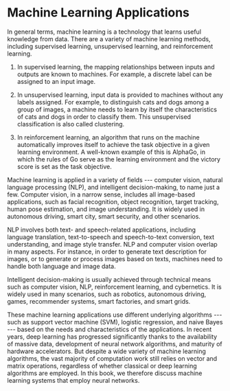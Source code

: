 # Machine Learning Applications

In general terms, machine learning is a technology that learns useful
knowledge from data. There are a variety of machine learning methods,
including supervised learning, unsupervised learning, and reinforcement
learning.

1.  In supervised learning, the mapping relationships between inputs and
    outputs are known to machines. For example, a discrete label can be
    assigned to an input image.

2.  In unsupervised learning, input data is provided to machines without
    any labels assigned. For example, to distinguish cats and dogs among
    a group of images, a machine needs to learn by itself the
    characteristics of cats and dogs in order to classify them. This
    unsupervised classification is also called clustering.

3.  In reinforcement learning, an algorithm that runs on the machine
    automatically improves itself to achieve the task objective in a
    given learning environment. A well-known example of this is AlphaGo,
    in which the rules of Go serve as the learning environment and the
    victory score is set as the task objective.

Machine learning is applied in a variety of fields --- computer vision,
natural language processing (NLP), and intelligent decision-making, to
name just a few. Computer vision, in a narrow sense, includes all
image-based applications, such as facial recognition, object
recognition, target tracking, human pose estimation, and image
understanding. It is widely used in autonomous driving, smart city,
smart security, and other scenarios.

NLP involves both text- and speech-related applications, including
language translation, text-to-speech and speech-to-text conversion, text
understanding, and image style transfer. NLP and computer vision overlap
in many aspects. For instance, in order to generate text description for
images, or to generate or process images based on texts, machines need
to handle both language and image data.

Intelligent decision-making is usually achieved through technical means
such as computer vision, NLP, reinforcement learning, and cybernetics.
It is widely used in many scenarios, such as robotics, autonomous
driving, games, recommender systems, smart factories, and smart grids.

These machine learning applications use different underlying algorithms
--- such as support vector machine (SVM), logistic regression, and naive
Bayes --- based on the needs and characteristics of the applications. In
recent years, deep learning has progressed significantly thanks to the
availability of massive data, development of neural network algorithms,
and maturity of hardware accelerators. But despite a wide variety of
machine learning algorithms, the vast majority of computation work still
relies on vector and matrix operations, regardless of whether classical
or deep learning algorithms are employed. In this book, we therefore
discuss machine learning systems that employ neural networks.
